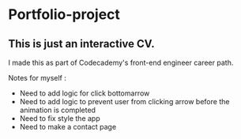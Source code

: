 # Portfolio-project
## This is just an interactive CV.

I made this as part of Codecademy's front-end engineer career path.


Notes for myself :

- Need to add logic for click bottomarrow
- Need to add logic to prevent user from clicking arrow before the animation is completed
- Need to fix style the app
- Need to make a contact page 